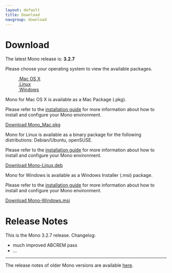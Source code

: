 ```yaml
---
layout: default
title: Download
navgroup: download
---
```


# Download

The latest Mono release is: **3.2.7**

Please choose your operating system to view the available packages.

<dl id="mono-download" class="tabs vertical" data-tab>
  <dd class="active"><a href="#panel-mac"><i class="fa fa-apple"></i>&nbsp;Mac OS X</a></dd>
  <dd><a href="#panel-lin"><i class="fa fa-linux"></i>&nbsp;Linux</a></dd>
  <dd><a href="#panel-win"><i class="fa fa-windows"></i>&nbsp;Windows</a></dd>
</dl>
<div class="tabs-content vertical">
  <div class="panel content active" id="panel-mac">
    <p>Mono for Mac OS X is available as a Mac Package (.pkg).</p>
    <p>Please refer to the <a href="{{site.github.url}}/docs/install/mac">installation guide</a> for more information about how to install and configure your Mono environment.</p>
    <div>
      <a href="https://github.com/akoeplinger/mono/releases/download/mono-{{page.latestmono}}/Mono_Mac.pkg" class="button radius"><i class="fa fa-download"></i> Download Mono_Mac.pkg</a>
    </div>
  </div>
  <div class="panel content" id="panel-lin">
    <p>Mono for Linux is available as a binary package for the following distributions: Debian/Ubuntu, openSUSE.</p>
    <p>Please refer to the <a href="{{site.github.url}}/docs/install/linux">installation guide</a> for more information about how to install and configure your Mono environment.</p>
    <div>
      <a href="https://github.com/akoeplinger/mono/releases/download/mono-{{page.latestmono}}/Mono-Linux.deb" class="button radius"><i class="fa fa-download"></i> Download Mono-Linux.deb</a>
    </div>
  </div>
  <div class="panel content" id="panel-win">
    <p>Mono for Windows is available as a Windows Installer (.msi) package.</p>
    <p>Please refer to the <a href="{{site.github.url}}/docs/install/windows">installation guide</a> for more information about how to install and configure your Mono environment.</p>
    <div>
      <a href="https://github.com/akoeplinger/mono/releases/download/mono-{{page.latestmono}}/Mono-Windows.msi" class="button radius"><i class="fa fa-download"></i> Download Mono-Windows.msi</a>
    </div>
  </div>
</div>

# Release Notes

This is the Mono 3.2.7 release.
Changelog:

  * much improved ABCREM pass
  * ...
  
<hr/>

The release notes of older Mono versions are available [here]({{site.github.url}}/docs/release-history).

